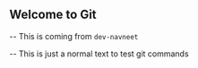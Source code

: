 ## Welcome to Git

-- This is coming from `dev-navneet`

-- This is just a normal text to test git commands